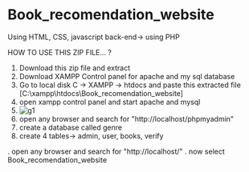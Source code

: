 # Book_recomendation_website
Using HTML, CSS, javascript
back-end-> using PHP

HOW TO USE THIS ZIP FILE... ?
1. Download this zip file and extract
2. Download XAMPP Control panel for apache and my sql database
3. Go to local disk C -> XAMPP -> htdocs and paste this extracted file [C:\xampp\htdocs\Book_recomendation_website]
4. open xampp control panel and start apache and mysql
5. ![g1](file:///C:/Users/cocsa/OneDrive/Desktop/g1.png)
6. open any browser and search for "http://localhost/phpmyadmin"
7. create a database called genre
8. create 4 tables-> admin, user, books, verify

. open any browser and search for "http://localhost/"
. now select Book_recomendation_website
